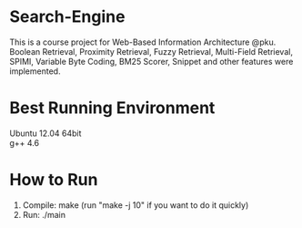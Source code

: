 Search-Engine
=============
This is a course project for Web-Based Information Architecture @pku.<br/>
Boolean Retrieval, Proximity Retrieval, Fuzzy Retrieval, Multi-Field Retrieval, SPIMI, Variable Byte Coding, BM25 Scorer, Snippet and other features were implemented.


Best Running Environment
=============
Ubuntu 12.04 64bit<br/>
g++ 4.6


How to Run
=============
1) Compile: make (run "make -j 10" if you want to do it quickly)<br/>
2) Run: ./main<br/>


